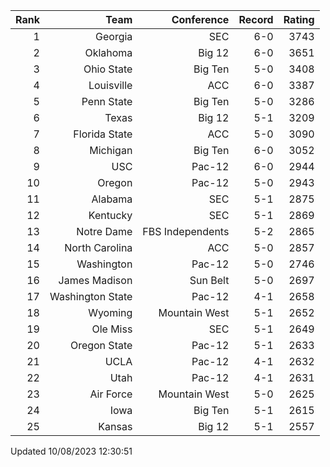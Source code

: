 | Rank  | Team                 | Conference           | Record   | Rating |
| ---:  | ---:                 | ---:                 | ---:     | ---:   |
| 1     | Georgia              | SEC                  | 6-0      | 3743   |
| 2     | Oklahoma             | Big 12               | 6-0      | 3651   |
| 3     | Ohio State           | Big Ten              | 5-0      | 3408   |
| 4     | Louisville           | ACC                  | 6-0      | 3387   |
| 5     | Penn State           | Big Ten              | 5-0      | 3286   |
| 6     | Texas                | Big 12               | 5-1      | 3209   |
| 7     | Florida State        | ACC                  | 5-0      | 3090   |
| 8     | Michigan             | Big Ten              | 6-0      | 3052   |
| 9     | USC                  | Pac-12               | 6-0      | 2944   |
| 10    | Oregon               | Pac-12               | 5-0      | 2943   |
| 11    | Alabama              | SEC                  | 5-1      | 2875   |
| 12    | Kentucky             | SEC                  | 5-1      | 2869   |
| 13    | Notre Dame           | FBS Independents     | 5-2      | 2865   |
| 14    | North Carolina       | ACC                  | 5-0      | 2857   |
| 15    | Washington           | Pac-12               | 5-0      | 2746   |
| 16    | James Madison        | Sun Belt             | 5-0      | 2697   |
| 17    | Washington State     | Pac-12               | 4-1      | 2658   |
| 18    | Wyoming              | Mountain West        | 5-1      | 2652   |
| 19    | Ole Miss             | SEC                  | 5-1      | 2649   |
| 20    | Oregon State         | Pac-12               | 5-1      | 2633   |
| 21    | UCLA                 | Pac-12               | 4-1      | 2632   |
| 22    | Utah                 | Pac-12               | 4-1      | 2631   |
| 23    | Air Force            | Mountain West        | 5-0      | 2625   |
| 24    | Iowa                 | Big Ten              | 5-1      | 2615   |
| 25    | Kansas               | Big 12               | 5-1      | 2557   |

Updated 10/08/2023 12:30:51
